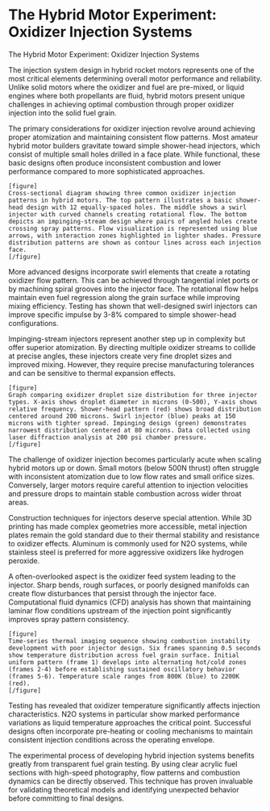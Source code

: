 # The Hybrid Motor Experiment: Oxidizer Injection Systems

The Hybrid Motor Experiment: Oxidizer Injection Systems

The injection system design in hybrid rocket motors represents one of the most critical elements determining overall motor performance and reliability. Unlike solid motors where the oxidizer and fuel are pre-mixed, or liquid engines where both propellants are fluid, hybrid motors present unique challenges in achieving optimal combustion through proper oxidizer injection into the solid fuel grain.

The primary considerations for oxidizer injection revolve around achieving proper atomization and maintaining consistent flow patterns. Most amateur hybrid motor builders gravitate toward simple shower-head injectors, which consist of multiple small holes drilled in a face plate. While functional, these basic designs often produce inconsistent combustion and lower performance compared to more sophisticated approaches.

```
[figure]
Cross-sectional diagram showing three common oxidizer injection patterns in hybrid motors. The top pattern illustrates a basic shower-head design with 12 equally-spaced holes. The middle shows a swirl injector with curved channels creating rotational flow. The bottom depicts an impinging-stream design where pairs of angled holes create crossing spray patterns. Flow visualization is represented using blue arrows, with interaction zones highlighted in lighter shades. Pressure distribution patterns are shown as contour lines across each injection face.
[/figure]
```

More advanced designs incorporate swirl elements that create a rotating oxidizer flow pattern. This can be achieved through tangential inlet ports or by machining spiral grooves into the injector face. The rotational flow helps maintain even fuel regression along the grain surface while improving mixing efficiency. Testing has shown that well-designed swirl injectors can improve specific impulse by 3-8% compared to simple shower-head configurations.

Impinging-stream injectors represent another step up in complexity but offer superior atomization. By directing multiple oxidizer streams to collide at precise angles, these injectors create very fine droplet sizes and improved mixing. However, they require precise manufacturing tolerances and can be sensitive to thermal expansion effects.

```
[figure]
Graph comparing oxidizer droplet size distribution for three injector types. X-axis shows droplet diameter in microns (0-500), Y-axis shows relative frequency. Shower-head pattern (red) shows broad distribution centered around 200 microns. Swirl injector (blue) peaks at 150 microns with tighter spread. Impinging design (green) demonstrates narrowest distribution centered at 80 microns. Data collected using laser diffraction analysis at 200 psi chamber pressure.
[/figure]
```

The challenge of oxidizer injection becomes particularly acute when scaling hybrid motors up or down. Small motors (below 500N thrust) often struggle with inconsistent atomization due to low flow rates and small orifice sizes. Conversely, larger motors require careful attention to injection velocities and pressure drops to maintain stable combustion across wider throat areas.

Construction techniques for injectors deserve special attention. While 3D printing has made complex geometries more accessible, metal injection plates remain the gold standard due to their thermal stability and resistance to oxidizer effects. Aluminum is commonly used for N2O systems, while stainless steel is preferred for more aggressive oxidizers like hydrogen peroxide.

A often-overlooked aspect is the oxidizer feed system leading to the injector. Sharp bends, rough surfaces, or poorly designed manifolds can create flow disturbances that persist through the injector face. Computational fluid dynamics (CFD) analysis has shown that maintaining laminar flow conditions upstream of the injection point significantly improves spray pattern consistency.

```
[figure]
Time-series thermal imaging sequence showing combustion instability development with poor injector design. Six frames spanning 0.5 seconds show temperature distribution across fuel grain surface. Initial uniform pattern (frame 1) develops into alternating hot/cold zones (frames 2-4) before establishing sustained oscillatory behavior (frames 5-6). Temperature scale ranges from 800K (blue) to 2200K (red).
[/figure]
```

Testing has revealed that oxidizer temperature significantly affects injection characteristics. N2O systems in particular show marked performance variations as liquid temperature approaches the critical point. Successful designs often incorporate pre-heating or cooling mechanisms to maintain consistent injection conditions across the operating envelope.

The experimental process of developing hybrid injection systems benefits greatly from transparent fuel grain testing. By using clear acrylic fuel sections with high-speed photography, flow patterns and combustion dynamics can be directly observed. This technique has proven invaluable for validating theoretical models and identifying unexpected behavior before committing to final designs.